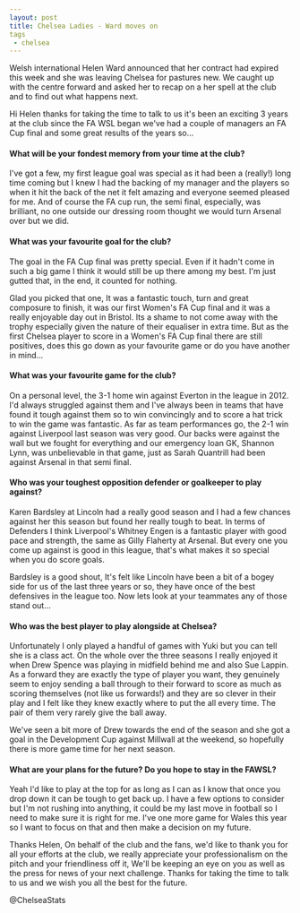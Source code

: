 ```yaml
---
layout: post
title: Chelsea Ladies - Ward moves on
tags 
 - chelsea
---	
```


Welsh international Helen Ward announced that her contract had expired this week and she was leaving Chelsea for pastures new. We caught up with the centre forward and asked her to recap on a her spell at the club and to find out what happens next.

Hi Helen thanks for taking the time to talk to us it's been an exciting 3 years at the club since the FA WSL began we've had a couple of managers an FA Cup final and some great results of the years so...

#### What will be your fondest memory from your time at the club?

I've got a few, my first league goal was special as it had been a (really!) long time coming but I knew I had the backing of my manager and the players so when it hit the back of the net it felt amazing and everyone seemed pleased for me. And of course the FA cup run, the semi final, especially, was brilliant, no one outside our dressing room thought we would turn Arsenal over but we did. 

#### What was your favourite goal for the club?

The goal in the FA Cup final was pretty special. Even if it hadn't come in such a big game I think it would still be up there among my best. I'm just gutted that, in the end, it counted for nothing. 

Glad you picked that one, It was a fantastic touch, turn and great composure to finish, it was our first Women's FA Cup final and it was a really enjoyable day out in Bristol. Its a shame to not come away with the trophy especially given the nature of their equaliser in extra time. But as the first Chelsea player to score in a Women's FA Cup final there are still positives, does this go down as your favourite game or do you have another in mind… 

#### What was your favourite game for the club?

On a personal level, the 3-1 home win against Everton in the league in 2012. I'd always struggled against them and I've always been in teams that have found it tough against them so to win convincingly and to score a hat trick to win the game was fantastic. As far as team performances go, the 2-1 win against Liverpool last season was very good. Our backs were against the wall but we fought for everything and our emergency loan GK, Shannon Lynn, was unbelievable in that game, just as Sarah Quantrill had been against Arsenal in that semi final. 

#### Who was your toughest opposition defender or goalkeeper to play against?

Karen Bardsley at Lincoln had a really good season and I had a few chances against her this season but found her really tough to beat. In terms of Defenders I think Liverpool's Whitney Engen is a fantastic player with good pace and strength, the same as Gilly Flaherty at Arsenal. But every one you come up against is good in this league, that's what makes it so special when you do score goals. 

Bardsley is a good shout, It's felt like Lincoln have been a bit of a bogey side for us of the last three years or so, they have once of the best defensives in the league too. Now lets look at your teammates any of those stand out...

#### Who was the best player to play alongside at Chelsea?

Unfortunately I only played a handful of games with Yuki but you can tell she is a class act. On the whole over the three seasons I really enjoyed it when Drew Spence was playing in midfield behind me and also Sue Lappin. As a forward they are exactly the type of player you want, they genuinely seem to enjoy sending a ball through to their forward to score as much as scoring themselves (not like us forwards!) and they are so clever in their play and I felt like they knew exactly where to put the all every time. The pair of them very rarely give the ball away. 
 
We've seen a bit more of Drew towards the end of the season and she got a goal in the Development Cup against Millwall at the weekend, so hopefully there is more game time for her next season.

#### What are your plans for the future? Do you hope to stay in the FAWSL?

Yeah I'd like to play at the top for as long as I can as I know that once you drop down it can be tough to get back up. I have a few options to consider but I'm not rushing into anything, it could be my last move in football so I need to make sure it is right for me. I've one more game for Wales this year so I want to focus on that and then make a decision on my future. 

Thanks Helen, On behalf of the club and the fans, we'd like to thank you for all your efforts at the club, we really appreciate your professionalism on the pitch and your friendliness off it, We'll be keeping an eye on you as well as the press for news of your next challenge. Thanks for taking the time to talk to us and we wish you all the best for the future.

@ChelseaStats
